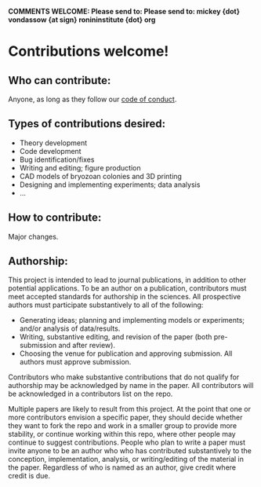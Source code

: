 **COMMENTS WELCOME: Please send to: Please send to: mickey {dot} vondassow {at sign} ronininstitute {dot} org**

# Contributions welcome!

## Who can contribute:

Anyone, as long as they follow our [code of conduct](CONDUCT.md).

## Types of contributions desired:


* Theory development
* Code development
* Bug identification/fixes
* Writing and editing; figure production
* CAD models of bryozoan colonies and 3D printing
* Designing and implementing experiments; data analysis
* ... 

## How to contribute:

Major changes.

## Authorship: 
This project is intended to lead to journal publications, in addition to other potential applications. To be an author on a publication, contributors must meet accepted standards for authorship in the sciences. All prospective authors must participate substantively to all of the following: 

* Generating ideas; planning and implementing models or experiments; and/or analysis of data/results.
* Writing, substantive editing, and revision of the paper (both pre-submission and after review).  
* Choosing the venue for publication and approving submission. All authors must approve submission.

Contributors who make substantive contributions that do not qualify for authorship may be acknowledged by name in the paper. All contributors will be acknowledged in a contributors list on the repo.

Multiple papers are likely to result from this project. At the point that one or more contributors envision a specific paper, they should decide whether they want to fork the repo and work in a smaller group to provide more stability, or continue working within this repo, where other people may continue to suggest contributions. People who plan to write a paper must invite anyone to be an author who who has contributed substantively to the conception, implementation, analysis, or writing/editing of the material in the paper. Regardless of who is named as an author, give credit where credit is due.
